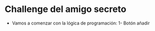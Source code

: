 <h1>Challenge del amigo secreto</h1>

- Vamos a comenzar con la lógica de programación:
  1- Botón añadir
